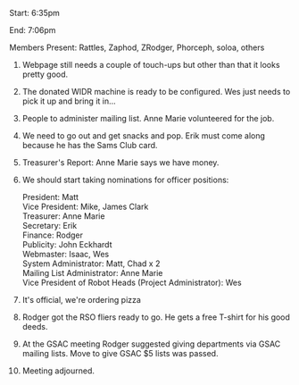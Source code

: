 Start: 6:35pm </p><p>
End: 7:06pm </p><p>
Members Present: Rattles, Zaphod, ZRodger, Phorceph, soloa, others </p><p>
1. Webpage still needs a couple of touch-ups but other than that it looks pretty good. </p><p>
2. The donated WIDR machine is ready to be configured.  Wes just needs to pick it up and bring it in... </p><p>
3. People to administer mailing list.  Anne Marie volunteered for the job. </p><p>
4. We need to go out and get snacks and pop.  Erik must come along because he has the Sams Club card. </p><p>
5. Treasurer's Report: Anne Marie says we have money. </p><p>
6. We should start taking nominations for officer positions: </p><p>
President: Matt<br> Vice President: Mike, James Clark<br> Treasurer: Anne Marie<br> Secretary: Erik<br> Finance: Rodger<br> Publicity: John Eckhardt<br> Webmaster: Isaac, Wes<br> System Administrator: Matt, Chad x 2<br> Mailing List Administrator: Anne Marie<br> Vice President of Robot Heads (Project Administrator): Wes<br> </p><p>
7. It's official, we're ordering pizza </p><p>
8. Rodger got the RSO fliers ready to go.  He gets a free T-shirt for his good deeds. </p><p>
9. At the GSAC meeting Rodger suggested giving departments via GSAC mailing lists.  Move to give GSAC $5 lists was passed. </p><p>
10. Meeting adjourned. </p>
